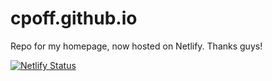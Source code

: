 # cpoff.github.io
Repo for my homepage, now hosted on Netlify. Thanks guys!

[![Netlify Status](https://api.netlify.com/api/v1/badges/4ad2636c-0658-4a67-a021-7b2507cb50d9/deploy-status)](https://app.netlify.com/sites/cpoff-home/deploys)
